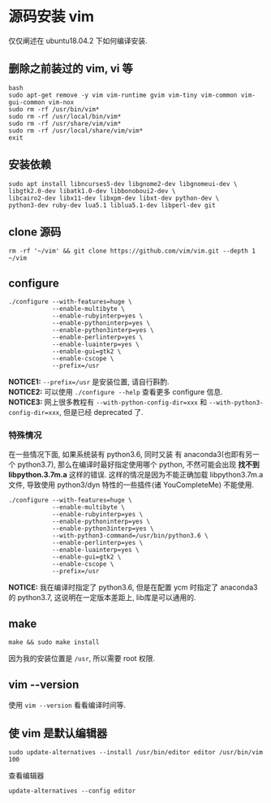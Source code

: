 # 源码安装 vim

仅仅阐述在 ubuntu18.04.2 下如何编译安装.

## 删除之前装过的 vim, vi 等

``` shell
bash
sudo apt-get remove -y vim vim-runtime gvim vim-tiny vim-common vim-gui-common vim-nox
sudo rm -rf /usr/bin/vim*
sudo rm -rf /usr/local/bin/vim*
sudo rm -rf /usr/share/vim/vim*
sudo rm -rf /usr/local/share/vim/vim*
exit
```

## 安装依赖

``` shell
sudo apt install libncurses5-dev libgnome2-dev libgnomeui-dev \
libgtk2.0-dev libatk1.0-dev libbonoboui2-dev \
libcairo2-dev libx11-dev libxpm-dev libxt-dev python-dev \
python3-dev ruby-dev lua5.1 liblua5.1-dev libperl-dev git
```

## clone 源码

``` shell
rm -rf '~/vim' && git clone https://github.com/vim/vim.git --depth 1 ~/vim
```

## configure

``` shell
./configure --with-features=huge \
            --enable-multibyte \
            --enable-rubyinterp=yes \
            --enable-pythoninterp=yes \
            --enable-python3interp=yes \
            --enable-perlinterp=yes \
            --enable-luainterp=yes \
            --enable-gui=gtk2 \
            --enable-cscope \
            --prefix=/usr
```

__NOTICE1:__  `--prefix=/usr` 是安装位置, 请自行斟酌.  
__NOTICE2:__  可以使用 `./configure --help` 查看更多 configure 信息.  
__NOTICE3:__ 网上很多教程有 `--with-python-config-dir=xxx` 和 `--with-python3-config-dir=xxx`, 但是已经 deprecated 了.

### 特殊情况

在一些情况下面, 如果系统装有 python3.6, 同时又装
有 anaconda3(也即有另一个 python3.7),
那么在编译时最好指定使用哪个 python, 不然可能会出现
__找不到libpython.3.7m.a__ 这样的错误.
这样的情况是因为不能正确加载 libpython3.7m.a 文件, 导致使用 python3/dyn
特性的一些插件(诸 YouCompleteMe) 不能使用.


``` shell
./configure --with-features=huge \
            --enable-multibyte \
            --enable-rubyinterp=yes \
            --enable-pythoninterp=yes \
            --enable-python3interp=yes \
            --with-python3-command=/usr/bin/python3.6 \
            --enable-perlinterp=yes \
            --enable-luainterp=yes \
            --enable-gui=gtk2 \
            --enable-cscope \
            --prefix=/usr
```

__NOTICE:__ 我在编译时指定了 python3.6, 但是在配置 ycm 时指定了 anaconda3 的
python3.7, 这说明在一定版本差距上, lib库是可以通用的.

## make

``` shell
make && sudo make install
```
因为我的安装位置是 `/usr`, 所以需要 root 权限.

## vim --version

使用 `vim --version` 看看编译时间等.

## 使 vim 是默认编辑器

``` shell
sudo update-alternatives --install /usr/bin/editor editor /usr/bin/vim 100
```

查看编辑器

``` shell
update-alternatives --config editor
```
